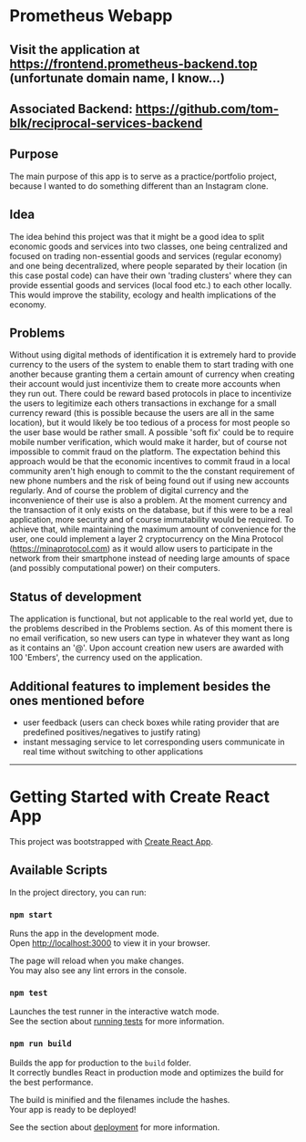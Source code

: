 # Prometheus Webapp

## Visit the application at https://frontend.prometheus-backend.top (unfortunate domain name, I know...)

## Associated Backend: https://github.com/tom-blk/reciprocal-services-backend

## Purpose

The main purpose of this app is to serve as a practice/portfolio project, because I wanted to do something different than an Instagram clone.

## Idea
The idea behind this project was that it might be a good idea to split economic goods and services into two classes, one being centralized and focused on trading non-essential goods and services (regular economy) and one being decentralized, where people separated by their location (in this case postal code) can have their own 'trading clusters' where they can provide essential goods and services (local food etc.) to each other locally. This would improve the stability, ecology and health implications of the economy.

## Problems
Without using digital methods of identification it is extremely hard to provide currency to the users of the system to enable them to start trading with one another because granting them a certain amount of currency when creating their account would just incentivize them to create more accounts when they run out. There could be reward based protocols in place to incentivize the users to legitimize each others transactions in exchange for a small currency reward (this is possible because the users are all in the same location), but it would likely be too tedious of a process for most people so the user base would be rather small. A possible 'soft fix' could be to require mobile number verification, which would make it harder, but of course not impossible to commit fraud on the platform. The expectation behind this approach would be that the economic incentives to commit fraud in a local community aren't high enough to commit to the the constant requirement of new phone numbers and the risk of being found out if using new accounts regularly. And of course the problem of digital currency and the inconvenience of their use is also a problem. At the moment currency and the transaction of it only exists on the database, but if this were to be a real application, more security and of course immutability would be required. To achieve that, while maintaining the maximum amount of convenience for the user, one could implement a layer 2 cryptocurrency on the Mina Protocol (https://minaprotocol.com) as it would allow users to participate in the network from their smartphone instead of needing large amounts of space (and possibly computational power) on their computers.

## Status of development

The application is functional, but not applicable to the real world yet, due to the problems described in the Problems section. As of this moment there is no email verification, so new users can type in whatever they want as long as it contains an '@'. Upon account creation new users are awarded with 100 'Embers', the currency used on the application.
  
## Additional features to implement besides the ones mentioned before

- user feedback (users can check boxes while rating provider that are predefined positives/negatives to justify rating)
- instant messaging service to let corresponding users communicate in real time without switching to other applications

---------------------------------------------------------

# Getting Started with Create React App

This project was bootstrapped with [Create React App](https://github.com/facebook/create-react-app).

## Available Scripts

In the project directory, you can run:

### `npm start`

Runs the app in the development mode.\
Open [http://localhost:3000](http://localhost:3000) to view it in your browser.

The page will reload when you make changes.\
You may also see any lint errors in the console.

### `npm test`

Launches the test runner in the interactive watch mode.\
See the section about [running tests](https://facebook.github.io/create-react-app/docs/running-tests) for more information.

### `npm run build`

Builds the app for production to the `build` folder.\
It correctly bundles React in production mode and optimizes the build for the best performance.

The build is minified and the filenames include the hashes.\
Your app is ready to be deployed!

See the section about [deployment](https://facebook.github.io/create-react-app/docs/deployment) for more information.

